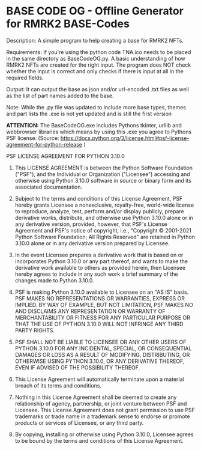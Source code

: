 # BASE CODE OG - Offline Generator for RMRK2 BASE-Codes

Description:
A simple program to help creating a base for RMRK2 NFTs.

Requirements:
If you're using the python code TNA.ico needs to be placed in the same directory as BaseCodeOG.py.
A basic understanding of how RMRK2 NFTs are created for the right input. The program does NOT check whether the input is correct and only checks if there is input at all in the required fields.

Output:
It can output the base as json and/or url-encoded .txt files as well as the list of part names added to the base.

Note: While the .py file was updated to include more base types, themes and part lists the .exe is not yet updated and is still the first version

**ATTENTION:**
The BaseCodeOG.exe includes Pythons tkinter, urllib and webbrowser libraries which means by using this .exe you agree to Pythons PSF license:
(Source: https://docs.python.org/3/license.html#psf-license-agreement-for-python-release )

PSF LICENSE AGREEMENT FOR PYTHON 3.10.0

1. This LICENSE AGREEMENT is between the Python Software Foundation ("PSF"), and
   the Individual or Organization ("Licensee") accessing and otherwise using Python
   3.10.0 software in source or binary form and its associated documentation.

2. Subject to the terms and conditions of this License Agreement, PSF hereby
   grants Licensee a nonexclusive, royalty-free, world-wide license to reproduce,
   analyze, test, perform and/or display publicly, prepare derivative works,
   distribute, and otherwise use Python 3.10.0 alone or in any derivative
   version, provided, however, that PSF's License Agreement and PSF's notice of
   copyright, i.e., "Copyright © 2001-2021 Python Software Foundation; All Rights
   Reserved" are retained in Python 3.10.0 alone or in any derivative version
   prepared by Licensee.

3. In the event Licensee prepares a derivative work that is based on or
   incorporates Python 3.10.0 or any part thereof, and wants to make the
   derivative work available to others as provided herein, then Licensee hereby
   agrees to include in any such work a brief summary of the changes made to Python
   3.10.0.

4. PSF is making Python 3.10.0 available to Licensee on an "AS IS" basis.
   PSF MAKES NO REPRESENTATIONS OR WARRANTIES, EXPRESS OR IMPLIED.  BY WAY OF
   EXAMPLE, BUT NOT LIMITATION, PSF MAKES NO AND DISCLAIMS ANY REPRESENTATION OR
   WARRANTY OF MERCHANTABILITY OR FITNESS FOR ANY PARTICULAR PURPOSE OR THAT THE
   USE OF PYTHON 3.10.0 WILL NOT INFRINGE ANY THIRD PARTY RIGHTS.

5. PSF SHALL NOT BE LIABLE TO LICENSEE OR ANY OTHER USERS OF PYTHON 3.10.0
   FOR ANY INCIDENTAL, SPECIAL, OR CONSEQUENTIAL DAMAGES OR LOSS AS A RESULT OF
   MODIFYING, DISTRIBUTING, OR OTHERWISE USING PYTHON 3.10.0, OR ANY DERIVATIVE
   THEREOF, EVEN IF ADVISED OF THE POSSIBILITY THEREOF.

6. This License Agreement will automatically terminate upon a material breach of
   its terms and conditions.

7. Nothing in this License Agreement shall be deemed to create any relationship
   of agency, partnership, or joint venture between PSF and Licensee.  This License
   Agreement does not grant permission to use PSF trademarks or trade name in a
   trademark sense to endorse or promote products or services of Licensee, or any
   third party.

8. By copying, installing or otherwise using Python 3.10.0, Licensee agrees
   to be bound by the terms and conditions of this License Agreement.
